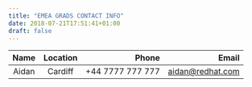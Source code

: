 ```yaml
---
title: "EMEA GRADS CONTACT INFO"
date: 2018-07-21T17:51:41+01:00
draft: false
---
```

| Name        | Location           | Phone  | Email |
| :-----: |:---:| --:|  --:|
| Aidan      | Cardiff | +44 7777 777 777 | aidan@redhat.com |